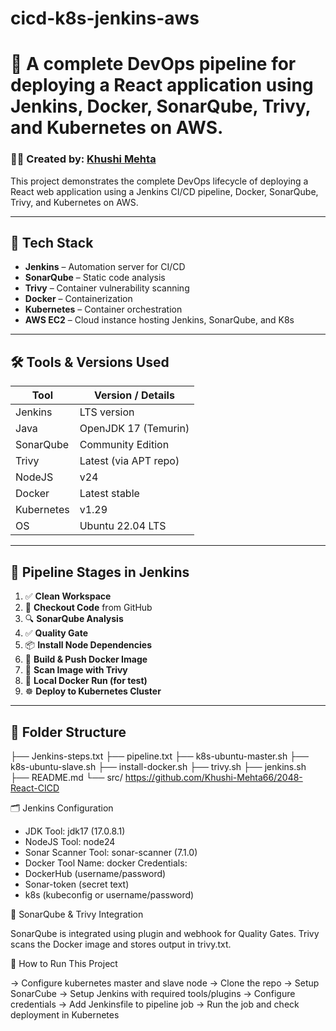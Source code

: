 # cicd-k8s-jenkins-aws
# 🚀 A complete DevOps pipeline for deploying a React application using Jenkins, Docker, SonarQube, Trivy, and Kubernetes on AWS.

### 👩‍💻 Created by: [Khushi Mehta](https://github.com/Khushi-Mehta66)

This project demonstrates the complete DevOps lifecycle of deploying a React web application using a Jenkins CI/CD pipeline, Docker, SonarQube, Trivy, and Kubernetes on AWS.

---

## 🧰 Tech Stack

- **Jenkins** – Automation server for CI/CD
- **SonarQube** – Static code analysis
- **Trivy** – Container vulnerability scanning
- **Docker** – Containerization
- **Kubernetes** – Container orchestration
- **AWS EC2** – Cloud instance hosting Jenkins, SonarQube, and K8s

---

## 🛠️ Tools & Versions Used

| Tool             | Version / Details     |
|------------------|------------------------|
| Jenkins          | LTS version            |
| Java             | OpenJDK 17 (Temurin)   |
| SonarQube        | Community Edition      |
| Trivy            | Latest (via APT repo)  |
| NodeJS           | v24                    |
| Docker           | Latest stable          |
| Kubernetes       | v1.29                  |
| OS               | Ubuntu 22.04 LTS       |

---

## 🧪 Pipeline Stages in Jenkins

1. ✅ **Clean Workspace**
2. 🧾 **Checkout Code** from GitHub
3. 🔍 **SonarQube Analysis**
4. ✅ **Quality Gate**
5. 📦 **Install Node Dependencies**
6. 🐳 **Build & Push Docker Image**
7. 🔐 **Scan Image with Trivy**
8. 🧪 **Local Docker Run (for test)**
9. ☸️ **Deploy to Kubernetes Cluster**

---

## 📂 Folder Structure

├── Jenkins-steps.txt
├── pipeline.txt
├── k8s-ubuntu-master.sh
├── k8s-ubuntu-slave.sh
├── install-docker.sh
├── trivy.sh
├── jenkins.sh
├── README.md
└── src/ https://github.com/Khushi-Mehta66/2048-React-CICD

🗂️ Jenkins Configuration

- JDK Tool: jdk17 (17.0.8.1)
- NodeJS Tool: node24
- Sonar Scanner Tool: sonar-scanner (7.1.0)
- Docker Tool Name: docker
Credentials:
- DockerHub (username/password)
- Sonar-token (secret text)
- k8s (kubeconfig or username/password)

🧪 SonarQube & Trivy Integration

SonarQube is integrated using plugin and webhook for Quality Gates.
Trivy scans the Docker image and stores output in trivy.txt.

📝 How to Run This Project

-> Configure kubernetes master and slave node
-> Clone the repo
-> Setup SonarCube
-> Setup Jenkins with required tools/plugins
-> Configure credentials
-> Add Jenkinsfile to pipeline job
-> Run the job and check deployment in Kubernetes
